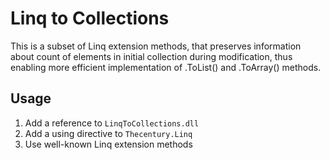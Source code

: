 # Linq to Collections

This is a subset of Linq extension methods, that preserves information about count of elements in initial collection during modification, thus enabling more efficient implementation of .ToList() and .ToArray() methods.

## Usage

1. Add a reference to `LinqToCollections.dll`
2. Add a using directive to `Thecentury.Linq`
3. Use well-known Linq extension methods  